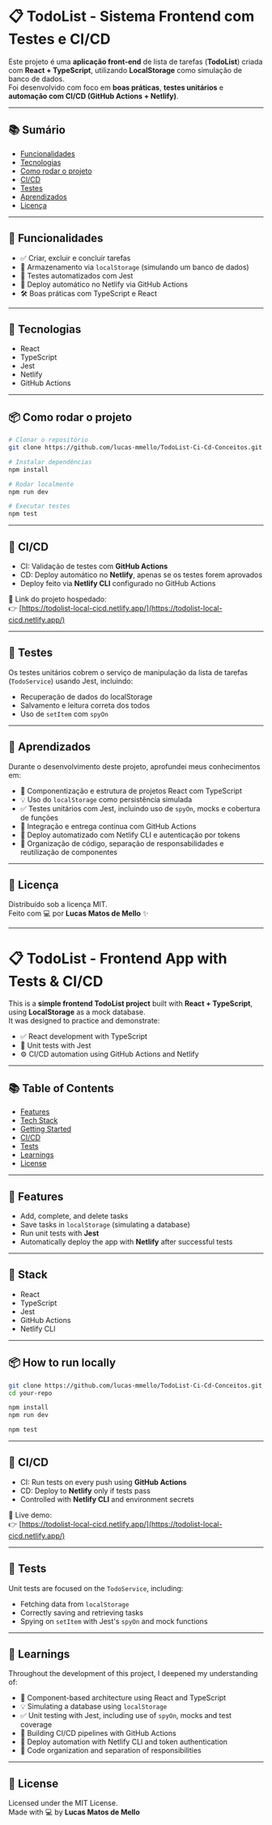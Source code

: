 # 📋 TodoList - Sistema Frontend com Testes e CI/CD

Este projeto é uma **aplicação front-end** de lista de tarefas (**TodoList**) criada com **React + TypeScript**, utilizando **LocalStorage** como simulação de banco de dados.  
Foi desenvolvido com foco em **boas práticas**, **testes unitários** e **automação com CI/CD (GitHub Actions + Netlify)**.

---

## 📚 Sumário

- [Funcionalidades](#-funcionalidades)
- [Tecnologias](#-tecnologias)
- [Como rodar o projeto](#-como-rodar-o-projeto)
- [CI/CD](#-cicd)
- [Testes](#-testes)
- [Aprendizados](#-aprendizados)
- [Licença](#-licença)

---

## 🚀 Funcionalidades

- ✅ Criar, excluir e concluir tarefas
- 💾 Armazenamento via `localStorage` (simulando um banco de dados)
- 🧪 Testes automatizados com Jest
- 🔁 Deploy automático no Netlify via GitHub Actions
- 🛠️ Boas práticas com TypeScript e React

---

## 🧰 Tecnologias

- React
- TypeScript
- Jest
- Netlify
- GitHub Actions

---

## 📦 Como rodar o projeto

```bash
# Clonar o repositório
git clone https://github.com/lucas-mmello/TodoList-Ci-Cd-Conceitos.git

# Instalar dependências
npm install

# Rodar localmente
npm run dev

# Executar testes
npm test
```

---

## 🔄 CI/CD

- CI: Validação de testes com **GitHub Actions**
- CD: Deploy automático no **Netlify**, apenas se os testes forem aprovados
- Deploy feito via **Netlify CLI** configurado no GitHub Actions

🔗 Link do projeto hospedado:  
👉 [https://todolist-local-cicd.netlify.app/](https://todolist-local-cicd.netlify.app/)

---

## 🧪 Testes

Os testes unitários cobrem o serviço de manipulação da lista de tarefas (`TodoService`) usando Jest, incluindo:

- Recuperação de dados do localStorage
- Salvamento e leitura correta dos todos
- Uso de `setItem` com `spyOn`

---

## 📘 Aprendizados

Durante o desenvolvimento deste projeto, aprofundei meus conhecimentos em:

- 🧠 Componentização e estrutura de projetos React com TypeScript
- 💡 Uso do `localStorage` como persistência simulada
- ✅ Testes unitários com Jest, incluindo uso de `spyOn`, mocks e cobertura de funções
- 🔄 Integração e entrega contínua com GitHub Actions
- 🚀 Deploy automatizado com Netlify CLI e autenticação por tokens
- 📁 Organização de código, separação de responsabilidades e reutilização de componentes

---

## 📄 Licença

Distribuído sob a licença MIT.  
Feito com 💻 por **Lucas Matos de Mello** ✨

---

# 📋 TodoList - Frontend App with Tests & CI/CD

This is a **simple frontend TodoList project** built with **React + TypeScript**, using **LocalStorage** as a mock database.  
It was designed to practice and demonstrate:

- ✅ React development with TypeScript
- 🧪 Unit tests with Jest
- ⚙️ CI/CD automation using GitHub Actions and Netlify

---

## 📚 Table of Contents

- [Features](#-features)
- [Tech Stack](#-tech-stack)
- [Getting Started](#-getting-started)
- [CI/CD](#-cicd)
- [Tests](#-tests)
- [Learnings](#-learnings)
- [License](#-license)

---

## 🚀 Features

- Add, complete, and delete tasks
- Save tasks in `localStorage` (simulating a database)
- Run unit tests with **Jest**
- Automatically deploy the app with **Netlify** after successful tests

---

## 🧰 Stack

- React
- TypeScript
- Jest
- GitHub Actions
- Netlify CLI

---

## 📦 How to run locally

```bash
git clone https://github.com/lucas-mmello/TodoList-Ci-Cd-Conceitos.git
cd your-repo

npm install
npm run dev

npm test
```

---

## 🔄 CI/CD

- CI: Run tests on every push using **GitHub Actions**
- CD: Deploy to **Netlify** only if tests pass
- Controlled with **Netlify CLI** and environment secrets

🔗 Live demo:  
👉 [https://todolist-local-cicd.netlify.app/](https://todolist-local-cicd.netlify.app/)

---

## 🧪 Tests

Unit tests are focused on the `TodoService`, including:

- Fetching data from `localStorage`
- Correctly saving and retrieving tasks
- Spying on `setItem` with Jest's `spyOn` and mock functions

---

## 📘 Learnings

Throughout the development of this project, I deepened my understanding of:

- 🧠 Component-based architecture using React and TypeScript
- 💡 Simulating a database using `localStorage`
- ✅ Unit testing with Jest, including use of `spyOn`, mocks and test coverage
- 🔄 Building CI/CD pipelines with GitHub Actions
- 🚀 Deploy automation with Netlify CLI and token authentication
- 📁 Code organization and separation of responsibilities

---

## 📄 License

Licensed under the MIT License.  
Made with 💻 by **Lucas Matos de Mello**
